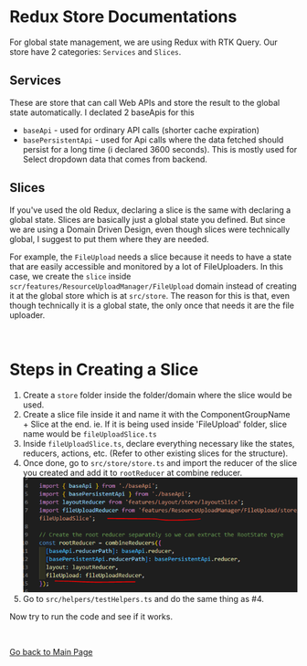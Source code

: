 # Redux Store Documentations

For global state management, we are using Redux with RTK Query.
Our store have 2 categories: `Services` and `Slices`.

## Services
These are store that can call Web APIs and store the result to the global state automatically. I declated 2 baseApis for this 
- `baseApi` - used for ordinary API calls (shorter cache expiration)
- `basePersistentApi` - used for Api calls where the data fetched should persist for a long time (i declared 3600 seconds). This is mostly used for Select dropdown data that comes from backend.

## Slices
If you've used the old Redux, declaring a slice is the same with declaring a global state. Slices are basically just a global state you defined. But since we are using a Domain Driven Design, even though slices were technically global, I suggest to put them where they are needed.

For example, the `FileUpload` needs a slice because it needs to have a state that are easily accessible and monitored by a lot of FileUploaders. In this case, we create the `slice` inside `scr/features/ResourceUploadManager/FileUpload` domain instead of creating it at the global store which is at `src/store`. The reason for this is that, even though technically it is a global state, the only once that needs it are the file uploader.

<br />

# Steps in Creating a Slice
1. Create a `store` folder inside the folder/domain where the slice would be used.
2. Create a slice file inside it and name it with the ComponentGroupName + Slice at the end. ie. If it is being used inside 'FileUpload' folder, slice name would be `fileUploadSlice.ts`
3. Inside `fileUploadSlice.ts`, declare everything necessary like the states, reducers, actions, etc. (Refer to other existing slices for the structure).
4. Once done, go to `src/store/store.ts` and import the reducer of the slice you created and add it to `rootReducer` at combine reducer. ![slices](../../docs/images/storeslices.PNG)
5. Go to `src/helpers/testHelpers.ts` and do the same thing as #4.

Now try to run the code and see if it works.

<br />

[Go back to Main Page](../../README.md)